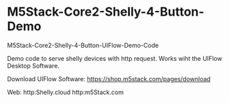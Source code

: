 # M5Stack-Core2-Shelly-4-Button-Demo
M5Stack-Core2-Shelly-4-Button-UIFlow-Demo-Code

Demo code to serve shelly devices with http request.
Works wiht the UIFlow Desktop Software.

Download UIFlow Software:
https://shop.m5stack.com/pages/download

Web:
http:Shelly.cloud
http:m5Stack.com
